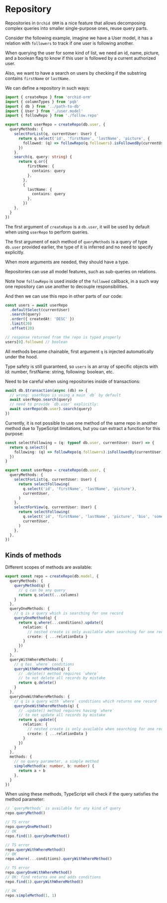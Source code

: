 # Repository

Repositories in `Orchid ORM` is a nice feature that allows decomposing complex queries into smaller single-purpose ones,
reuse query parts.

Consider the following example, imagine we have a User model, it has a relation with `followers` to track if one user is following another.

When querying the user for some kind of list, we need an id, name, picture, and a boolean flag to know if this user is followed by a current authorized user.

Also, we want to have a search on users by checking if the substring contains `firstName` or `lastName`.

We can define a repository in such ways:

```ts
import { createRepo } from 'orchid-orm'
import { columnTypes } from 'pqb'
import { db } from '../path-to-db'
import { User } from './user.model'
import { followRepo } from './follow.repo'

export const userRepo = createRepo(db.user, {
  queryMethods: {
    selectForList(q, currentUser: User) {
      return q.select('id', 'firstName', 'lastName', 'picture', {
        followed: (q) => followRepo(q.followers).isFollowedBy(currentUser),
      })
    },
    search(q, query: string) {
      return q.or({
          firstName: {
            contains: query
          },
        },
        {
          lastName: {
            contains: query
          },
        })
    },
  }
})
```

The first argument of `createRepo` is a `db.user`, it will be used by default when using `userRepo` to perform queries.

The first argument of each method of `queryMethods` is a query of type `db.user` provided earlier,
the type of it is inferred and no need to specify explicitly.

When more arguments are needed, they should have a type.

Repositories can use all model features, such as sub-queries on relations.

Note how `followRepo` is used inside of the `followed` callback, in a such way one repository can use another to decouple responsibilities.

And then we can use this repo in other parts of our code:

```ts
const users = await userRepo
  .defaultSelect(currentUser)
  .search(query)
  .order({ createdAt: 'DESC' })
  .limit(20)
  .offset(20)

// response returned from the repo is typed properly
users[0].followed // boolean
```

All methods became chainable, first argument `q` is injected automatically under the hood.

Type safety is still guaranteed, so `users` is an array of specific objects with id: number, firstName: string, following: boolean, etc.

Need to be careful when using repositories inside of transactions:

```ts
await db.$transaction(async (db) => {
  // wrong: userRepo is using a main `db` by default
  await userRepo.search(query)
  // need to provide `db.user` explicitly:
  await userRepo(db.user).search(query)
})
```

Currently, it is not possible to use one method of the same repo in another method due to TypeScript limitations,
but you can extract a function for this purpose:

```ts
const selectFollowing = (q: typeof db.user, currentUser: User) => {
  return q.select({
    following: (q) => followRepo(q.followers).isFollowedBy(currentUser),
  })
}

export const userRepo = createRepo(db.user, {
  queryMethods: {
    selectForList(q, currentUser: User) {
      return selectFollowing(
        q.select('id', 'firstName', 'lastName', 'picture'),
        currentUser,
      )
    },
    selectForView(q, currentUser: User) {
      return selectFollowing(
        q.select('id', 'firstName', 'lastName', 'picture', 'bio', 'someOtherFields'),
        currentUser,
      )
    },
  },
})
```

## Kinds of methods

Different scopes of methods are available:

```ts
export const repo = createRepo(db.model, {
  queryMethods: {
    queryMethod(q) {
      // q can be any query
      return q.select(...columns)
    }
  },
  queryOneMethods: {
    // q is a query which is searching for one record
    queryOneMethod(q) {
      return q.where(...conditions).update({
        relation: {
          // nested create is only available when searching for one record
          create: { ...relationData }
        }
      })
    },
  },
  queryWithWhereMethods: {
    // q has `where` conditions
    queryWithWhereMethod(q) {
      // .delete() method requires `where`
      // to not delete all records by mistake
      return q.delete()
    }
  },
  queryOneWithWhereMethods: {
    // q is a query with `where` conditions which returns one record
    queryOneWithWhereMethods(q) {
      // .update() method requires having `where`
      // to not update all records by mistake
      return q.update({
        relation: {
          // nested create is only available when searching for one record
          create: { ...relationData }
        }
      })
    }
  },
  methods: {
    // no query parameter, a simple method
    simpleMethod(a: number, b: number) {
      return a + b
    },
  }
})
```

When using these methods, TypeScript will check if the query satisfies the method parameter:

```ts
// `queryMethods` is available for any kind of query
repo.queryMethod()

// TS error
repo.queryOneMethod()
// OK
repo.find(1).queryOneMethod()

// TS error
repo.queryWithWhereMethod()
// OK
repo.where(...conditions).queryWithWhereMethod()

// TS error
repo.queryOneWithWhereMethod()
// OK: find returns one and adds conditions
repo.find(1).queryWithWhereMethod()

// OK
repo.simpleMethod(1, 1)
```
